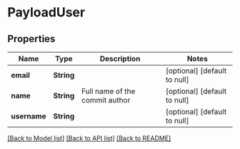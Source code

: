 # PayloadUser
## Properties

| Name | Type | Description | Notes |
|------------ | ------------- | ------------- | -------------|
| **email** | **String** |  | [optional] [default to null] |
| **name** | **String** | Full name of the commit author | [optional] [default to null] |
| **username** | **String** |  | [optional] [default to null] |

[[Back to Model list]](../README.md#documentation-for-models) [[Back to API list]](../README.md#documentation-for-api-endpoints) [[Back to README]](../README.md)

